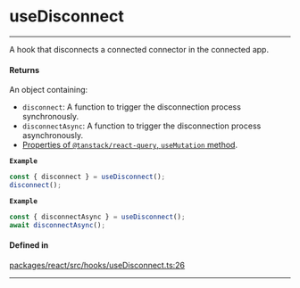 # useDisconnect
---

A hook that disconnects a connected connector in the connected app.

#### Returns

An object containing:
- `disconnect`: A function to trigger the disconnection process synchronously.
- `disconnectAsync`: A function to trigger the disconnection process asynchronously.
- [Properties of `@tanstack/react-query`, `useMutation` method](https://tanstack.com/query/latest/docs/framework/react/reference/useMutation).

**`Example`**

```ts
const { disconnect } = useDisconnect();
disconnect();
```

**`Example`**

```ts
const { disconnectAsync } = useDisconnect();
await disconnectAsync();
```

#### Defined in

[packages/react/src/hooks/useDisconnect.ts:26](https://github.com/LeoCourbassier/fuel-connectors/blob/3be030f46c51ceec060dd54c83d891fef5f785a0/packages/react/src/hooks/useDisconnect.ts#L26)

___
